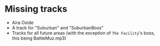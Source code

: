 # Missing tracks
- Aira Oxide
- A track for "Suburban" and "SuburbanBoss"
- Tracks for all future areas (with the exception of `The Facility`'s boss, this being BattleMuz.mp3)
